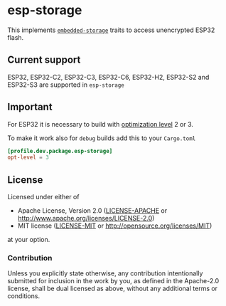 # esp-storage

This implements [`embedded-storage`](https://github.com/rust-embedded-community/embedded-storage) traits to access unencrypted ESP32 flash.

## Current support

ESP32, ESP32-C2, ESP32-C3, ESP32-C6, ESP32-H2, ESP32-S2 and ESP32-S3 are supported in `esp-storage`

## Important

For ESP32 it is necessary to build with [optimization level](https://doc.rust-lang.org/cargo/reference/profiles.html#opt-level) 2 or 3.

To make it work also for `debug` builds add this to your `Cargo.toml`

```toml
[profile.dev.package.esp-storage]
opt-level = 3
```

## License

Licensed under either of

- Apache License, Version 2.0 ([LICENSE-APACHE](../LICENSE-APACHE) or
  http://www.apache.org/licenses/LICENSE-2.0)
- MIT license ([LICENSE-MIT](../LICENSE-MIT) or http://opensource.org/licenses/MIT)

at your option.

### Contribution

Unless you explicitly state otherwise, any contribution intentionally submitted for inclusion in the
work by you, as defined in the Apache-2.0 license, shall be dual licensed as above, without any
additional terms or conditions.
